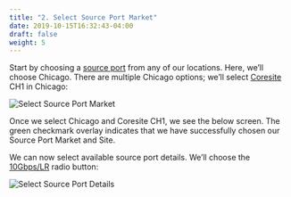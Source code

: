 ```yaml
---
title: "2. Select Source Port Market"
date: 2019-10-15T16:32:43-04:00
draft: false
weight: 5
---
```

<script src="/js/wz_tooltip.js"></script>

Start by choosing a <a href="javascript:;" onmouseover="Tip('The source port originates the traffic, and the destination port receives the traffic. This is a little misleading as the traffic is usually bidirectional. It is somewhat similar to siphoning water from point A to point B; the relative height of the two points determines which way the water will flow, but at any given moment, one is the source and the other the destination.', WIDTH, 250, ABOVE, true)" onmouseout="UnTip()">source port</a> from any of our locations. Here, we’ll choose Chicago. There are multiple Chicago options; we’ll select <a href="javascript:;" onmouseover="Tip('Equinix and Coresite are colocation providers. A colocation (colo) center is a type of data center. Colocation facilities provide space, power, cooling, and physical security for the server, storage, and networking equipment of other firms, and also connect them to a variety of telecommunications and network service providers with a minimum of cost and complexity.', WIDTH, 250, ABOVE, true)" onmouseout="UnTip()">Coresite</a> CH1 in Chicago:

![Select Source Port Market](/img/SourcePortMarketChicago.jpg)

Once we select Chicago and Coresite CH1, we see the below screen. The green checkmark overlay indicates that we have successfully chosen our Source Port Market and Site.

We can now select available source port details. We’ll choose the <a href="javascript:;" onmouseover="Tip('A 10 Gigabit Ethernet standard specified to transmit data over long distance (the letters LR stand for Long Reach).', WIDTH, 250, ABOVE, true)" onmouseout="UnTip()">10Gbps/LR</a> radio button:

![Select Source Port Details](/img/SelectSourcePortDetails.jpg)



